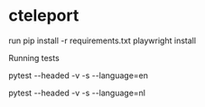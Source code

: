 # cteleport

run 
pip install -r requirements.txt
playwright install


Running tests 

pytest --headed -v -s --language=en


pytest --headed -v -s --language=nl



